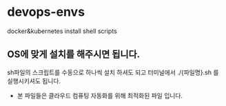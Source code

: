 # devops-envs
docker&amp;kubernetes install shell scripts

## OS에 맞게 설치를 해주시면 됩니다.
sh파일의 스크립트를 수동으로 하나씩 설치 하셔도 되고 터미널에서 ./{파일명}.sh 를 실행시키셔도 됩니다. 

- 본 파일들은 클라우드 컴퓨팅 자동화를 위해 최적화된 파일 입니다. 
